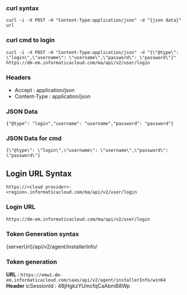 ### curl syntax

`curl -i -X POST -H "Content-Type:application/json" -d "{json data}" url`

### curl cmd to login

`curl -i -X POST -H "Content-Type:application/json" -d "{\"@type\": \"login\",\"username\": \"username\",\"password\": \"password\"}" https://dm-em.informaticacloud.com/ma/api/v2/user/login`

### Headers

- Accept : application/json
- Content-Type : application/json

### JSON Data

`{"@type": "login","username": "username","password": "password"}`

### JSON Data for cmd

`{\"@type\": \"login\",\"username\": \"username\",\"password\": \"password\"}`


## Login URL Syntax

`https://<cloud provider>-<region>.informaticacloud.com/ma/api/v2/user/login`

### Login URL

`https://dm-em.informaticacloud.com/ma/api/v2/user/login`


### Token Generation syntax

{serverUrl}/api/v2/agent/installerInfo/<platform>


### Token generation

**URL :** `https://emw1.dm-em.informaticacloud.com/saas/api/v2/agent/installerInfo/win64` <br>
**Header** icSessionId : 48jHgkzYUmcfqCaAbmB8Wp
